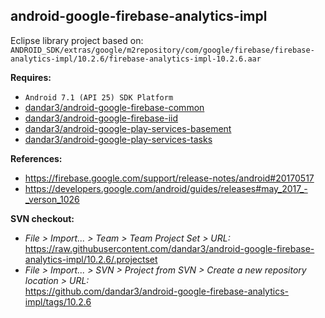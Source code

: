 ## android-google-firebase-analytics-impl

Eclipse library project based on:<br/>
`ANDROID_SDK/extras/google/m2repository/com/google/firebase/firebase-analytics-impl/10.2.6/firebase-analytics-impl-10.2.6.aar`

**Requires:**
- `Android 7.1 (API 25) SDK Platform`
- [dandar3/android-google-firebase-common](https://github.com/dandar3/android-google-firebase-common/tree/10.2.6)
- [dandar3/android-google-firebase-iid](https://github.com/dandar3/android-google-firebase-iid/tree/10.2.6)
- [dandar3/android-google-play-services-basement](https://github.com/dandar3/android-google-play-services-basement/tree/10.2.6)
- [dandar3/android-google-play-services-tasks](https://github.com/dandar3/android-google-play-services-tasks/tree/10.2.6)


**References:**
- https://firebase.google.com/support/release-notes/android#20170517
- https://developers.google.com/android/guides/releases#may_2017_-_verson_1026

**SVN checkout:**
- _File > Import... > Team > Team Project Set > URL:_<br/>
  https://raw.githubusercontent.com/dandar3/android-google-firebase-analytics-impl/10.2.6/.projectset
- _File > Import... > SVN > Project from SVN > Create a new repository location > URL:_<br/> 
  https://github.com/dandar3/android-google-firebase-analytics-impl/tags/10.2.6
